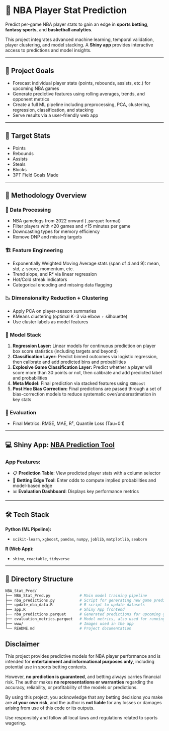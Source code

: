 # 🏀 NBA Player Stat Prediction

Predict per-game NBA player stats to gain an edge in **sports betting**, **fantasy sports**, and **basketball analytics**.

This project integrates advanced machine learning, temporal validation, player clustering, and model stacking. A **Shiny app** provides interactive access to predictions and model insights.

---

## 📌 Project Goals

- Forecast individual player stats (points, rebounds, assists, etc.) for upcoming NBA games
- Generate predictive features using rolling averages, trends, and opponent metrics
- Create a full ML pipeline including preprocessing, PCA, clustering, regression, classification, and stacking
- Serve results via a user-friendly web app

---

## 🎯 Target Stats

- Points  
- Rebounds  
- Assists  
- Steals  
- Blocks  
- 3PT Field Goals Made

---

## 🧠 Methodology Overview

### 🔧 Data Processing
- NBA gamelogs from 2022 onward (`.parquet` format)
- Filter players with ≥20 games and ≥15 minutes per game
- Downcasting types for memory efficiency
- Remove DNP and missing targets

### 🏗️ Feature Engineering
- Exponentially Weighted Moving Average stats (span of 4 and 9): mean, std, z-score, momentum, etc.
- Trend slope, and R² via linear regression
- Hot/Cold streak indicators
- Categorical encoding and missing data flagging

### 📉 Dimensionality Reduction + Clustering
- Apply PCA on player-season summaries
- KMeans clustering (optimal K=3 via elbow + silhouette)
- Use cluster labels as model features

### 🔁 Model Stack
1. **Regression Layer:** Linear models for continuous prediction on player box score statistics (including targets and beyond)
2. **Classification Layer:** Predict binned outcomes via logistic regression, then calibrate and add predicted bins and probabilities
3. **Explosive Game Classification Layer:** Predict whether a player will score more than 30 points or not, then calibrate and add predicted label and probabilities
4. **Meta Model:** Final prediction via stacked features using `XGBoost`
5. **Post Hoc Bias Correction:** Final predictions are passed through a set of bias-correction models to reduce systematic over/underestimation in key stats

### 🧪 Evaluation
- Final Metrics: RMSE, MAE, R², Quantile Loss (Tau=0.1)

---

## 💻 Shiny App: [NBA Prediction Tool](https://jmotta31.shinyapps.io/NBA_Prediction_Tool/)

### App Features:
- 📋 **Prediction Table**: View predicted player stats with a column selector
- 🎯 **Betting Edge Tool**: Enter odds to compute implied probabilities and model-based edge
- 📊 **Evaluation Dashboard**: Displays key performance metrics

---

## 🛠 Tech Stack

**Python (ML Pipeline):**  
- `scikit-learn`, `xgboost`, `pandas`, `numpy`, `joblib`, `matplotlib`, `seaborn`

**R (Web App):**  
- `shiny`, `reactable`, `tidyverse`

---

## 📁 Directory Structure

```bash
NBA_Stat_Pred/
├── NBA_Stat_Pred.py             # Main model training pipeline
├── nba_predictions.py           # Script for generating new game predictions
├── update_nba_data.R            # R script to update datasets
├── app.R                        # Shiny App frontend
├── nba_predictions.parquet      # Generated predictions for upcoming games, used for running the app locally
├── evaluation_metrics.parquet   # Model metrics, also used for running Shiny app locally
├── www/                         # Images used in the app
└── README.md                    # Project documentation
```
## Disclaimer

This project provides predictive models for NBA player performance and is intended for **entertainment and informational purposes only**, including potential use in sports betting contexts.

However, **no prediction is guaranteed**, and betting always carries financial risk. The author makes **no representations or warranties** regarding the accuracy, reliability, or profitability of the models or predictions.

By using this project, you acknowledge that any betting decisions you make are **at your own risk**, and the author is **not liable** for any losses or damages arising from use of this code or its outputs.

Use responsibly and follow all local laws and regulations related to sports wagering.
